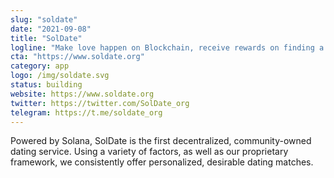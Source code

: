 ```yaml
---
slug: "soldate"
date: "2021-09-08"
title: "SolDate"
logline: "Make love happen on Blockchain, receive rewards on finding a match"
cta: "https://www.soldate.org"
category: app
logo: /img/soldate.svg
status: building
website: https://www.soldate.org
twitter: https://twitter.com/SolDate_org
telegram: https://t.me/soldate_org
---
```


Powered by Solana, SolDate is the first decentralized, community-owned dating service. Using a variety of factors, as well as our proprietary framework, we consistently offer personalized, desirable dating matches.

